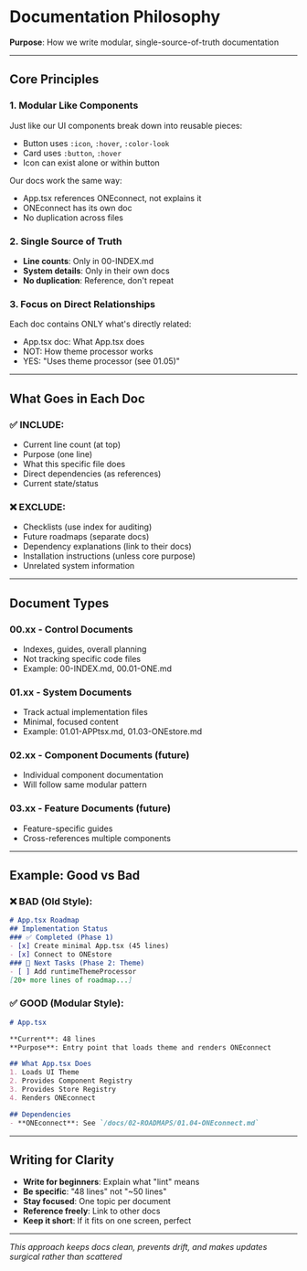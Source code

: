 # Documentation Philosophy

**Purpose**: How we write modular, single-source-of-truth documentation

---

## Core Principles

### 1. **Modular Like Components**
Just like our UI components break down into reusable pieces:
- Button uses `:icon`, `:hover`, `:color-look`
- Card uses `:button`, `:hover`  
- Icon can exist alone or within button

Our docs work the same way:
- App.tsx references ONEconnect, not explains it
- ONEconnect has its own doc
- No duplication across files

### 2. **Single Source of Truth**
- **Line counts**: Only in 00-INDEX.md
- **System details**: Only in their own docs
- **No duplication**: Reference, don't repeat

### 3. **Focus on Direct Relationships**
Each doc contains ONLY what's directly related:
- App.tsx doc: What App.tsx does
- NOT: How theme processor works
- YES: "Uses theme processor (see 01.05)"

---

## What Goes in Each Doc

### ✅ INCLUDE:
- Current line count (at top)
- Purpose (one line)
- What this specific file does
- Direct dependencies (as references)
- Current state/status

### ❌ EXCLUDE:
- Checklists (use index for auditing)
- Future roadmaps (separate docs)
- Dependency explanations (link to their docs)
- Installation instructions (unless core purpose)
- Unrelated system information

---

## Document Types

### **00.xx - Control Documents**
- Indexes, guides, overall planning
- Not tracking specific code files
- Example: 00-INDEX.md, 00.01-ONE.md

### **01.xx - System Documents**
- Track actual implementation files
- Minimal, focused content
- Example: 01.01-APPtsx.md, 01.03-ONEstore.md

### **02.xx - Component Documents** (future)
- Individual component documentation
- Will follow same modular pattern

### **03.xx - Feature Documents** (future)
- Feature-specific guides
- Cross-references multiple components

---

## Example: Good vs Bad

### ❌ BAD (Old Style):
```markdown
# App.tsx Roadmap
## Implementation Status
### ✅ Completed (Phase 1)
- [x] Create minimal App.tsx (45 lines)
- [x] Connect to ONEstore 
### 🔄 Next Tasks (Phase 2: Theme)
- [ ] Add runtimeThemeProcessor
[20+ more lines of roadmap...]
```

### ✅ GOOD (Modular Style):
```markdown
# App.tsx

**Current**: 48 lines  
**Purpose**: Entry point that loads theme and renders ONEconnect

## What App.tsx Does
1. Loads UI Theme
2. Provides Component Registry
3. Provides Store Registry  
4. Renders ONEconnect

## Dependencies
- **ONEconnect**: See `/docs/02-ROADMAPS/01.04-ONEconnect.md`
```

---

## Writing for Clarity

- **Write for beginners**: Explain what "lint" means
- **Be specific**: "48 lines" not "~50 lines"
- **Stay focused**: One topic per document
- **Reference freely**: Link to other docs
- **Keep it short**: If it fits on one screen, perfect

---

*This approach keeps docs clean, prevents drift, and makes updates surgical rather than scattered*